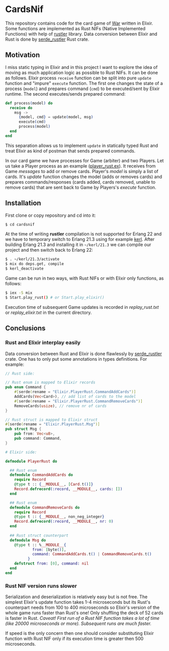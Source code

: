 # CardsNif

This repository contains code for the card game of
[War](https://en.wikipedia.org/wiki/War_(card_game)) written in Elixir. Some
functions are implemented as Rust NIFs (Native Implemented Functions) with help
of [rustler](https://github.com/rusterlium/rustler) library. Data conversion
between Elixir and Rust is done by
[serde_rustler](https://github.com/sunny-g/serde_rustler) Rust crate.

## Motivation

I miss static typing in Elixir and in this project I want to explore the idea of
moving as much application logic as possible to Rust NIFs. It can be done as
follows. Elixir process `receive` function can be split into pure `update`
function and "impure" `execute` function. The first one changes the state of a
process (`model`) and prepares command (`cmd`) to be executed/sent by Elixir
runtime. The second executes/sends prepared command:

```elixir
def process(model) do
  receive do
    msg ->
      {model, cmd} = update(model, msg)
      execute(cmd)
      process(model)
  end
end
```

This separation allows us to implement `update` in statically typed Rust and
treat Elixir as kind of postman that sends prepared commands.

In our card game we have processes for Game (arbiter) and two Players. Let us
take a Player process as an example ([player_rust.ex](lib/player_rust.ex)). It
receives from Game *messages* to add or remove cards. Player's *model* is simply
a list of cards. It's *update* function changes the model (adds or removes
cards) and prepares commands/responses (cards added, cards removed, unable to
remove cards) that are sent back to Game by Players's *execute* function.

## Installation

First clone or copy repository and cd into it:

```bash
$ cd cardsnif
```

At the time of writing **rustler** compilation is not supported for Erlang 22
and we have to temporary switch to Erlang 21.3 using for example
[kerl](https://github.com/kerl/kerl). After building Erlang 21.3 and installing
it in `~/kerl/21.3` we can compile our project and then switch back to Erlang
22:

```bash
$ . ~/kerl/21.3/activate
$ mix do deps.get, compile
$ kerl_deactivate
```

Game can be run in two ways, with Rust NIFs or with Elixir only functions,
as follows:

```bash
$ iex -S mix
$ Start.play_rust() # or Start.play_elixir()
```

Execution time of subsequent Game updates is recorded in *replay_rust.txt* or
*replay_elixir.txt* in the current directory.

## Conclusions

### Rust and Elixir interplay easily

Data conversion between Rust and Elixir is done flawlessly by
[serde_rustler](https://github.com/sunny-g/serde_rustler) crate. One has to only
put some annotations in types definitions. For example:

```rust
// Rust side:

// Rust enum is mapped to Elixir records
pub enum Command {
    #[serde(rename = "Elixir.PlayerRust.CommandAddCards")]
    AddCards(Vec<Card>), // add list of cards to the model
    #[serde(rename = "Elixir.PlayerRust.CommandRemoveCards")]
    RemoveCards(usize), // remove nr of cards
}

// Rust struct is mapped to Elixir struct
#[serde(rename = "Elixir.PlayerRust.Msg")]
pub struct Msg {
    pub from: Vec<u8>,
    pub command: Command,
}
```

```elixir
# Elixir side:

defmodule PlayerRust do

  ## Rust enum
  defmodule CommandAddCards do
    require Record
    @type t :: {__MODULE__, [Card.t()]}
    Record.defrecord(:record, __MODULE__, cards: [])
  end

  ## Rust enum
  defmodule CommandRemoveCards do
    require Record
    @type t :: {__MODULE__, non_neg_integer}
    Record.defrecord(:record, __MODULE__, nr: 0)
  end
  
  ## Rust struct counterpart
  defmodule Msg do
    @type t :: %__MODULE__{
            from: [byte()],
            command: CommandAddCards.t() | CommandRemoveCards.t()
          }
    defstruct from: [0], command: nil
  end
end
```

### Rust NIF version runs slower

Serialization and deserialization is relatively easy but is not free. The
simplest Elixir's update function takes 1-4 microseconds but its Rust's
counterpart needs from 100 to 400 microseconds so Elixir's version of the whole
game runs faster than Rust's one! Only shuffling the deck of 52 cards is faster
in Rust. *Caveat! First run of a Rust NIF function takes a lot of time (like
20000 microseconds or more). Subsequent runs are much faster.*

If speed is the only concern then one should consider substituting Elixir
function with Rust NIF only if its execution time is greater then 500
microseconds.
